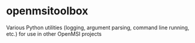 # openmsitoolbox
Various Python utilities (logging, argument parsing, command line running, etc.) for use in other OpenMSI projects
